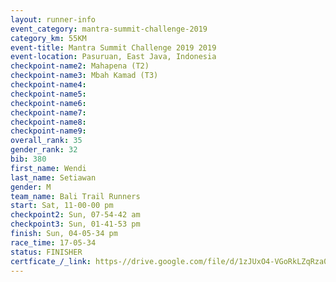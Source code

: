 ```yaml
---
layout: runner-info 
event_category: mantra-summit-challenge-2019 
category_km: 55KM 
event-title: Mantra Summit Challenge 2019 2019 
event-location: Pasuruan, East Java, Indonesia 
checkpoint-name2: Mahapena (T2) 
checkpoint-name3: Mbah Kamad (T3) 
checkpoint-name4: 
checkpoint-name5: 
checkpoint-name6: 
checkpoint-name7: 
checkpoint-name8: 
checkpoint-name9: 
overall_rank: 35
gender_rank: 32
bib: 380
first_name: Wendi
last_name: Setiawan
gender: M
team_name: Bali Trail Runners
start: Sat, 11-00-00 pm
checkpoint2: Sun, 07-54-42 am
checkpoint3: Sun, 01-41-53 pm
finish: Sun, 04-05-34 pm
race_time: 17-05-34
status: FINISHER
certficate_/_link: https-//drive.google.com/file/d/1zJUxO4-VGoRkLZqRza0wJ_XRVDl3e542/view?usp=sharing
---
```

